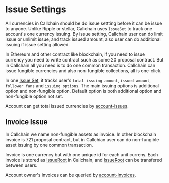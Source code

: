 # Issue Settings

All currencies in Callchain should be do issue settting before it can be issue to anyone. Unlike Ripple or stellar, Callchain uses `IssueSet` to track one account's one currency issuing. By issue setting, Callchain user can do limit issue or unlimit issue, and track issued amount, also user can do additional issuing if issue setting allowed.

In Ethereum and other contract like blockchain, if you need to issue currency you need to write contract such as some 20 proposal contract. But in Callchain all you need is to do one common transaction. Callchain can issue fungible currencies and also non-fungible collections, all is one-click.

In one [Issue Set](issueset.html), it tracks user's `total issuing amount`, `issued amount`, `follower fans` and `issuing options`. The main issuing options is additional option and non-fungible option. Default option is both additional option and non-fungible option not set.

Account can get total issued currencies by [account-issues](account-issues.html).

## Invoice Issue

In Callchain we name non-fungible assets as invoice. In other blockchain invoice is 721 proposal contract, but in Callchian user can do non-fungible asset issuing by one common transaction.

Invoice is one currency but with one unique id for each unit curreny. Each invoice is stored as [IssueRoot](issueroot.html) in Callchain, and [IssueRoot](issueroot.html) can be transfered between users.

Account owner's invoices can be queried by [account-invoices](account-invoices.html).
